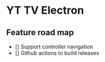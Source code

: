 # YT TV Electron

## Feature road map

- [] Support controller navigation
- [] Github actions to build releases
